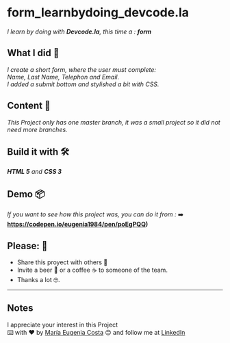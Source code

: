 # form_learnbydoing_devcode.la
_I learn by doing with **Devcode.la**, this time a : **form**_ 

## What I did 🚀
_I create a short form, where the user must complete: <br/>
Name, Last Name, Telephon and Email. <br/>
I added a submit bottom and stylished a bit with CSS._

## Content 🚀
_This Project only has one master branch, it was a small project so it did not need more branches._


## Build it with 🛠️
_**HTML 5** and **CSS 3**_

## Demo 📦
_If you want to see how this project was, you can do it from :_
:arrow_right: **https://codepen.io/eugenia1984/pen/poEgPQQ)**

## Please: 🎁
* Share this proyect with others 📢
* Invite a beer 🍺 or a coffee ☕  to someone of the team. 
* Thanks a lot 🤓.

---
## Notes
I appreciate your interest in this Project <br/>
⌨️ with ❤️ by [María Eugenia Costa](https://github.com/eugenia1984) 😊 and follow me at [LinkedIn]( http://www.linkedin.com/in/maríaeugeniacosta) 


